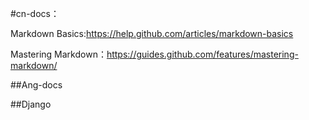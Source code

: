 #cn-docs：

Markdown Basics:https://help.github.com/articles/markdown-basics

Mastering Markdown：https://guides.github.com/features/mastering-markdown/

##Ang-docs

##Django
